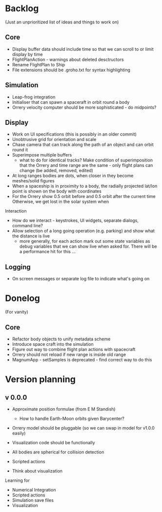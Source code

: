 Backlog
=======
(Just an unprioritized list of ideas and things to work on)

Core
----
* Display buffer data should include time so that we can scroll to or limit display by time
* FlightPlanAction - warnings about deleted desctructors
* Rename FlightPlan to Ship
* File extensions should be .groho.txt for syntax highlighting

Simulation
----------
* Leap-frog integration
* Initialiser that can spawn a spaceraft in orbit round a body
* Orrery velocity computer should be more sophisticated - do midpoints?

Display
-------
* Work on UI specifications (this is possibly in an older commit)
* Unobtrusive grid for orientation and scale
* Chase camera that can track along the path of an object and can orbit round it
* Superimpose multiple buffers
  - what to do for identical tracks? Make condition of superimposition that the
    Orrery and time range are the same - only flight plans can change (be added,
    removed, edited)
* At long ranges bodies are dots, when closer in they become meshes/solid figures
* When a spaceship is in proximity to a body, the radially projected lat/lon 
  point is shown on the body with coordinates
* For the Orrery show 0.5 orbit before and 0.5 orbit after the current time
  Otherwise, we get lost in the solar system when 

Interaction
* How do we interact - keystrokes, UI widgets, separate dialogs, command line?
* Allow selection of a long going operation (e.g. parking) and show what the distance is live
  - more generally, for each action mark out some state variables as debug variables that
    we can show live when asked for. There will be a performance hit for this ...


Logging
-------
* On screen messages or separate log file to indicate what's going on 



Donelog
=======
(For vanity)

Core
----
* Refactor body objects to unify metadata scheme
* Introduce space craft into the simulation
* Figure out way to combine flight plan actions with spacecraft
* Orrery should not reload if new range is inside old range
* MagnumApp - setSamples is deprecated - find correct way to do this


Version planning
================

v 0.0.0
-------
- Approximate position formulae (from E M Standish)
	- How to handle Earth-Moon orbits given Barycenter?
- Orrery model should be pluggable (so we can swap in model for v1.0.0 easily)
- Visualization code should be functionally 


- All bodies are spherical for collision detection
- Scripted actions
- Think about visualization


Learning for
- Numerical Integration
- Scripted actions
- Simulation save files
- Visualization